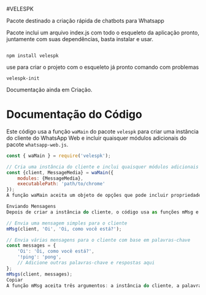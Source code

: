 #VELESPK

Pacote destinado a criação rápida de chatbots para Whatsapp

Pacote inclui um arquivo index.js com todo o esqueleto da aplicação pronto, juntamente com suas dependências, basta instalar e usar.

```

npm install velespk

```

use para criar o projeto com o esqueleto já pronto
comando com problemas
```
velespk-init

```

Documentação ainda em Criação.
# Documentação do Código

Este código usa a função `waMain` do pacote `velespk` para criar uma instância do cliente do WhatsApp Web e incluir quaisquer módulos adicionais do pacote `whatsapp-web.js`.

```javascript
const { waMain } = require('velespk');

// Cria uma instância do cliente e inclui quaisquer módulos adicionais do pacote whatsapp-web.js
const {client, MessageMedia} = waMain({
    modules: {MessageMedia},
    executablePath: 'path/to/chrome'
});
A função waMain aceita um objeto de opções que pode incluir propriedades como modules e executablePath.

Enviando Mensagens
Depois de criar a instância do cliente, o código usa as funções mMsg e mMsgs para enviar mensagens simples ou várias mensagens com base em palavras-chave, respectivamente.

// Envia uma mensagem simples para o cliente
mMsg(client, 'Oi', 'Oi, como você está?');

// Envia várias mensagens para o cliente com base em palavras-chave
const messages = {
    'Oi': 'Oi, como você está?',
    '!ping': 'pong',
    // Adicione outras palavras-chave e respostas aqui
};
mMsgs(client, messages);
Copiar
A função mMsg aceita três argumentos: a instância do cliente, a palavra-chave e a mensagem a ser enviada. A função mMsgs aceita dois argumentos: a instância do cliente e um objeto contendo pares de palavras-chave e respostas.